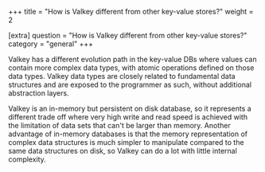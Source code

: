 +++
title = "How is Valkey different from other key-value stores?"
weight = 2

[extra]
question = "How is Valkey different from other key-value stores?"
category = "general"
+++

Valkey has a different evolution path in the key-value DBs where values can contain more complex data types, with atomic operations defined on those data types. Valkey data types are closely related to fundamental data structures and are exposed to the programmer as such, without additional abstraction layers.

Valkey is an in-memory but persistent on disk database, so it represents a different trade off where very high write and read speed is achieved with the limitation of data sets that can't be larger than memory. Another advantage of in-memory databases is that the memory representation of complex data structures is much simpler to manipulate compared to the same data structures on disk, so Valkey can do a lot with little internal complexity. 
